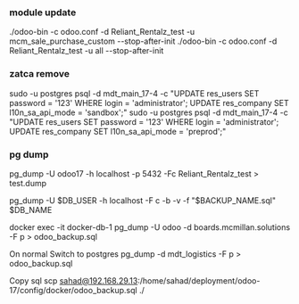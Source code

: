 ### module update

./odoo-bin -c odoo.conf -d Reliant_Rentalz_test -u mcm_sale_purchase_custom --stop-after-init
./odoo-bin -c odoo.conf -d Reliant_Rentalz_test -u all --stop-after-init

### zatca remove 
sudo -u postgres psql -d mdt_main_17-4 -c "UPDATE res_users SET password = '123' WHERE login = 'administrator'; UPDATE res_company SET l10n_sa_api_mode = 'sandbox';"
sudo -u postgres psql -d mdt_main_17-4 -c "UPDATE res_users SET password = '123' WHERE login = 'administrator'; UPDATE res_company SET l10n_sa_api_mode = 'preprod';"

### pg dump

pg_dump -U odoo17 -h localhost -p 5432 -Fc Reliant_Rentalz_test > test.dump

pg_dump -U $DB_USER -h localhost -F c -b -v -f "$BACKUP_NAME.sql" $DB_NAME

docker exec -it docker-db-1 pg_dump -U odoo -d boards.mcmillan.solutions -F p > odoo_backup.sql

On normal 
Switch to postgres
pg_dump -d mdt_logistics -F p > odoo_backup.sql


Copy sql
scp sahad@192.168.29.13:/home/sahad/deployment/odoo-17/config/docker/odoo_backup.sql ./

